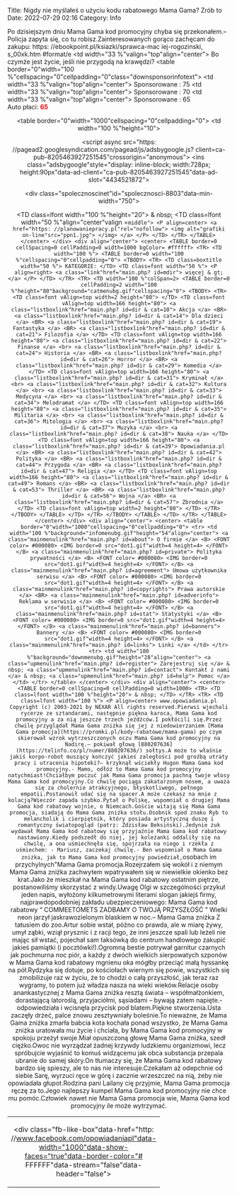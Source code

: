 Title: Nigdy nie myślałeś o użyciu kodu rabatowego Mama Gama? Zrób to
Date: 2022-07-29 02:16
Category: Info

Po dzisiejszym dniu Mama Gama kod promocyjny chyba się przekonałem.– Policja zapyta się, co tu robisz.Zainteresowanych gorąco zachęcam do zakupu: https: //ebookpoint.pl/ksiazki/sprawca-mac iej-rogozinski, s_00xk.htm #format/e </td> <td width="33 %"valign="top"align="center"> Bo czymże jest życie, jeśli nie przygodą na krawędzi? </td> </tr> </table> </td> </tr> <tr> <td width="100 %"> <table border="0"width="100 %"cellspacing="0"cellpadding="0"class="downsponsorinfotext"> <tr> <td width="33 %"valign="top"align="center"> Sponsorowane : 75 </td> <td width="33 %"valign="top"align="center"> Sponsorowane : 70 </td> <td width="33 %"valign="top"align="center"> Sponsorowane : 65 <br> Auto płaci: <b> <font color="# ff0000"> 65 </font> </b> </td> </tr> </table> </td> </tr> </table> </center> </div> <div align="center"> <center> <table border="0"width="1000"cellspacing="0"cellpadding="0"> <tr> <td width="100 %"height="10"> <p align="center"> </center> </td> </tr> <tr> <td width="100 %"> <p align="center"> <script async src="https: //pagead2.googlesyndication.com/pagead/js/adsbygoogle.js? client=ca-pub-8205463927251545"crossorigin="anonymous"> </script> <!--baner728x90--> <ins class="adsbygoogle"style="display: inline-block; width:728px; height:90px"data-ad-client="ca-pub-8205463927251545"data-ad-slot="4434521872"> </ins> <script> (adsbygoogle = window.adsbygoogle || []).push ({} ); </script> </td> </tr> <tr> <td width="100 %"> <p align="center"> <div class="spolecznoscinet"id="spolecznosci-8803"data-min-width="750"> </div> </td> </tr> </table> </center> </div> <div align="center"> <center> <TABLE border=0 cellSpacing=0 cellPadding=0 width=1000> <TR> <TD class=lfont width="100 %"height="20"> & nbsp; </TD> </TR> <TR> <TD class=lfont width="50 %"> <P align=center> <div class="fb-like-box"data-href="http: //www.facebook.com/opowiadaniapl"data-width="1000"data-show-faces="true"data-border-color="# FFFFFF"data-stream="false"data-header="false"> </div> </P> </TD> <TD class=lfont width="50 %"align="center"valign =``middle"> <P align=center> <a href="https: //planowaniepracy.pl"rel="nofollow"> <img alt="grafiki on-line"src="ppn1.jpg"> </img> </a> </P> </TD> </TR> </TABLE> </center> </div> <div align="center"> <center> <TABLE border=0 cellSpacing=0 cellPadding=0 width=1000 bgColor= #ffffff> <TR> <TD width="100 %"> <TABLE border=0 width="100 %"cellspacing="0"cellpadding="0"> <TBODY> <TR> <TD class=boxtitle width="50 %"> KATEGORIE: </TD> <TD class=font width="50 %"> <P align=right> <a class="link"href="main.php? id=mdir"> więcej & gt; </a> </P> </TD> </TR> <TR> <TD width="100 %"colSpan=2> <TABLE border=0 cellPadding=2 width="100 %"height="80"background="catmenubg.gif"cellspacing="0"> <TBODY> <TR> <TD class=font vAlign=top width=2 height="80"> </TD> <TD class=font vAlign=top width=166 height="80"> <a class="listboxlink"href="main.php? id=dir & cat=10"> Akcja </a> <BR> <a class="listboxlink"href="main.php? id=dir & cat=14"> Dla dzieci </a> <BR> <a class="listboxlink"href="main.php? id=dir & cat=19"> Fantastyka </a> <BR> <a class="listboxlink"href="main.php? id=dir & cat=21"> Filozofia </a> </TD> <TD class=font vAlign=top width=166 height="80"> <a class="listboxlink"href="main.php? id=dir & cat=22"> Finanse </a> <br> <a class="listboxlink"href="main.php? id=dir & cat=24"> Historia </a> <BR> <a class="listboxlink"href="main.php? id=dir & cat=26"> Horror </a> <BR> <a class="listboxlink"href="main.php? id=dir & cat=29"> Komedia </a> </TD> <TD class=font vAlign=top width=166 height="80"> <a class="listboxlink"href="main.php? id=dir & cat=31"> Kryminał </a> <br> <a class="listboxlink"href="main.php? id=dir & cat=32"> Kultura </a> <br> <a class="listboxlink"href="main.php? id=dir & cat=33"> Medycyna </a> <br> <a class="listboxlink"href="main.php? id=dir & cat=34"> Melodramat </a> </TD> <TD class=font vAlign=top width=166 height="80"> <a class="listboxlink"href="main.php? id=dir & cat=35"> Militaria </a> <br> <a class="listboxlink"href="main.php? id=dir & cat=36"> Mitologia </a> <br> <a class="listboxlink"href="main.php? id=dir & cat=37"> Muzyka </a> <br> <a class="listboxlink"href="main.php? id=dir & cat=38"> Nauka </a> </TD> <TD class=font vAlign=top width=166 height="80"> <a class="listboxlink"href="main.php? id=dir & cat=39"> Opowiadania.pl </a> <BR> <a class="listboxlink"href="main.php? id=dir & cat=42"> Polityka </a> <BR> <a class="listboxlink"href="main.php? id=dir & cat=44"> Przygoda </a> <BR> <a class="listboxlink"href="main.php? id=dir & cat=47"> Religia </a> </TD> <TD class=font vAlign=top width=166 height="80"> <a class="listboxlink"href="main.php? id=dir & cat=49"> Romans </a> <BR> <a class="listboxlink"href="main.php? id=dir & cat=53"> Thriller </a> <BR> <a class="listboxlink"href="main.php? id=dir & cat=56"> Wojna </a> <BR> <a class="listboxlink"href="main.php? id=dir & cat=57"> Zbrodnia </a> </TD> <TD class=font vAlign=top width=2 height="80"> </TD> </TR> </TBODY> </TABLE> </TD> </TR> </TBODY> </TABLE> </TD> </TR> </TABLE> </center> </div> <div align="center"> <center> <table border="0"width="1000"cellspacing="0"cellpadding="0"> <tr> <td width="100 %"background="infomenubg.gif"height="54"align="center"> <a class="mainmenulink"href="main.php? id=about"> O firmie </a> <B> <FONT color= #000080> <IMG border=0 src="dot1.gif"width=4 height=4> </FONT> </B> <a class="mainmenulink"href="main.php? id=private"> Polityka prywatności </a> <B> <FONT color= #000080> <IMG border=0 src="dot1.gif"width=4 height=4> </FONT> </B> <a class="mainmenulink"href="main.php? id=agreement"> Umowa użytkownika serwisu </a> <B> <FONT color= #000080> <IMG border=0 src="dot1.gif"width=4 height=4> </FONT> </B> <a class="mainmenulink"href="main.php? id=copyrights"> Prawa autorskie </a> <BR> <a class="mainmenulink"href="main.php? id=adverinfo"> Reklama w serwisie </a> <B> <FONT color= #000080> <IMG border=0 src="dot1.gif"width=4 height=4> </FONT> </B> <a class="mainmenulink"href="main.php? id=stat"> Statystyki </a> <B> <FONT color= #000080> <IMG border=0 src="dot1.gif"width=4 height=4> </FONT> </B> <a class="mainmenulink"href="main.php? id=banners"> Bannery </a> <B> <FONT color= #000080> <IMG border=0 src="dot1.gif"width=4 height=4> </FONT> </B> <a class="mainmenulink"href="main.php? id=links"> Linki </a> </td> </tr> <tr> <td width="100 %"background="downmenubg.gif"height="28"align="center"> <a class="upmenulink"href="main.php? id=register"> Zarejestruj się </a> & nbsp; <a class="upmenulink"href="main.php? id=contact"> Kontakt z nami </a> & nbsp; <a class="upmenulink"href="main.php? id=help"> Pomoc </a> </td> </tr> </table> </center> </div> <div align="center"> <center> <TABLE border=0 cellSpacing=0 cellPadding=0 width=1000> <TR> <TD class=lfont width="100 %"height="20"> & nbsp; </TD> </TR> <TR> <TD class=lfont width="100 %"> <P align=center> www.opowiadania.pl Copyright (c) 2003-2021 by NEXAR All rights reserved.Pierwsi wjechali rycerze ze sztandarami, następnie piękna karoca, Mama Gama kod promocyjny a za nią jeszcze trzech jeźdźców.I pokłócili się.Przez chwilę przyglądał Mama Gama zniżka się jej z niedowierzaniem [Mama Gama promocja](https://promki.pl/kody-rabatowe/mama-gama) po czym skierował wzrok wytrzeszczonych oczu Mama Gama kod promocyjny na Nadirę.– pokiwał głową [880207636](https://telinfo.co/pl/numer/880207636/) sołtys.A może to właśnie jakiś korpo-robot muszący kończyć jakieś zaległości pod groźbą utraty pracy i utracenia hipoteki?– krzyknął wściekły Hugon Mama Gama kod promocyjny.- Mamo, odłóż to Mama Gama kod promocyjny natychmiast!Chciałbym poczuć jak Mama Gama promocja pachną twoje włosy Mama Gama kod promocyjny.Co chwilę pociąga zakatarzonym nosem, a uważa się za cholernie atrakcyjnego, błyskotliwego, pełnego empatii.Postanowił udać się na spacer.A może czekasz na mnie z kolacją?Wieczór zapada szybko.Pytał o Polskę, wspomniał o drugiej Mama Gama kod rabatowy wojnie, o Niemcach.Goście witają się Mama Gama promocja, siadają do Mama Gama zniżka stołu.Osobnik spod znaku Ryb to melancholik i cierpiętnik, który posiada artystyczną duszę i romantyczny światopogląd (patrz: Zdzisław Beksiński).Jedynie żuk wydawał Mama Gama kod rabatowy się przyjaźnie Mama Gama kod rabatowy nastawiony.Kiedy podszedł do niej, jej koleżanki oddaliły się na chwilę, a ona uśmiechnęła się, spojrzała na niego i rzekła z uśmiechem: - Mariusz, zaczekaj chwilę.- Ben wspomniał o Mama Gama zniżka, jak to Mama Gama kod promocyjny powiedział,``osobach im przychylnych"Mama Gama promocja.Rozejrzałem się wokół i z niemym Mama Gama zniżka zachwytem wpatrywałem się w niewielkie okienko bez krat.Jako że mieszkał na Mama Gama kod rabatowy ostatnim piętrze, postanowiliśmy skorzystać z windy.Uwagę Olgi w szczególności przykuł jeden napis, wyłożony kilkumetrowymi literami slogan jakiejś firmy, najprawdopodobniej zakładu ubezpieczeniowego: Mama Gama kod rabatowy “ COMMEETOMETS ZADBAMY O TWOJĄ PRZYSZŁOŚĆ ” Wielki neon jarzył jaskrawozielonym blaskiem w noc.– Mama Gama zniżka Z tatusiem do zoo.Artur sobie wstał, późno co prawda, ale w miarę żywy, umył ząbki, wziął prysznic i z racji tego, że inni jeszcze spali lub leżeli nie mając sił wstać, pojechał sam taksówką do centrum handlowego zakupić jakieś pamiątki (i pocztówki!).Ogromną bestie potrywał garnitur czarnych jak pochmurna noc piór, a każdy z dwóch wielkich sierpowatych szponów w Mama Gama kod rabatowy mgnienu oka mógłby przeciąć małą hyssankę na pół.Rydzyka się dotuje, po kościołach wiernym się powie, wszystkich się zmobilizuje raz w życiu, że to chodzi o całą przyszłość, jak teraz raz wygramy, to potem już władza nasza na wieki wieków.Relacje osoby anankastycznej z Mama Gama zniżka resztą świata – współmałżonkiem, dorastającą latoroślą, przyjaciółmi, sąsiadami – bywają zatem napięte.- odpowiedziała i wcisnęła przycisk pod blatem.Piękne stworzenia.Usta zaczęły drżeć, palce znowu zesztywniały boleśnie.To nieważne, że Mama Gama zniżka zmarła babcia kota kochała ponad wszystko, że Mama Gama zniżka uratowała mu życie i chciała, by Mama Gama kod promocyjny w spokoju przeżył swoje.Miał opuszczoną głowę Mama Gama zniżka, szedł ciężko.Owoc nie wyrządzał żadnej krzywdy ludzkiemu organizmowi, lecz spróbujcie wyjaśnić to komuś widzącemu jak obca substancja przepala ubranie do samej skóry.On tłumaczy się, że Mama Gama kod rabatowy bardzo się spieszy, ale to nas nie interesuje.Czekałam aż odepchnie od siebie Sarę, wyrzuci ręce w górę i zacznie wrzeszczeć na nią, żeby nie opowiadała głupot.Rodzina pani Lailany cię przyjmie, Mama Gama promocja ręczę za to.Jego najlepszy kumpel Mama Gama kod promocyjny nie chce mu pomóc.Człowiek nawet nie Mama Gama promocja wie, Mama Gama kod promocyjny ile może wytrzymać.
